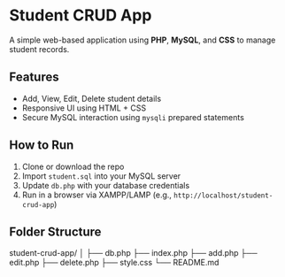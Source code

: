 # Student CRUD App

A simple web-based application using **PHP**, **MySQL**, and **CSS** to manage student records.

## Features
- Add, View, Edit, Delete student details
- Responsive UI using HTML + CSS
- Secure MySQL interaction using `mysqli` prepared statements

## How to Run
1. Clone or download the repo
2. Import `student.sql` into your MySQL server
3. Update `db.php` with your database credentials
4. Run in a browser via XAMPP/LAMP (e.g., `http://localhost/student-crud-app`)

## Folder Structure
student-crud-app/
│
├── db.php
├── index.php
├── add.php
├── edit.php
├── delete.php
├── style.css
└── README.md